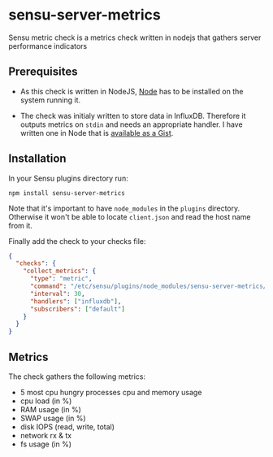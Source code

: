 # sensu-server-metrics
Sensu metric check is a metrics check written in nodejs that gathers server performance indicators

## Prerequisites

* As this check is written in NodeJS, [Node](https://nodejs.org/en/) has to be installed on the system running it.

* The check was initialy written to store data in InfluxDB. Therefore it outputs metrics on `stdin`
and needs an appropriate handler. I have written one in Node that is [available as a Gist](https://gist.github.com/Buzut/dd49ee9c9b589f1035296ef96e63698e).

## Installation

In your Sensu plugins directory run:

`npm install sensu-server-metrics`

Note that it's important to have `node_modules` in the `plugins` directory. Otherwise it won't be able to locate `client.json` and read the host name from it.


Finally add the check to your checks file:

```json
{
  "checks": {
    "collect_metrics": {
      "type": "metric",
      "command": "/etc/sensu/plugins/node_modules/sensu-server-metrics/serverMetrics.js",
      "interval": 30,
      "handlers": ["influxdb"],
      "subscribers": ["default"]
    }
  }
}
```

## Metrics

The check gathers the following metrics:
* 5 most cpu hungry processes cpu and memory usage
* cpu load (in %)
* RAM usage (in %)
* SWAP usage (in %)
* disk IOPS (read, write, total)
* network rx & tx
* fs usage (in %)
